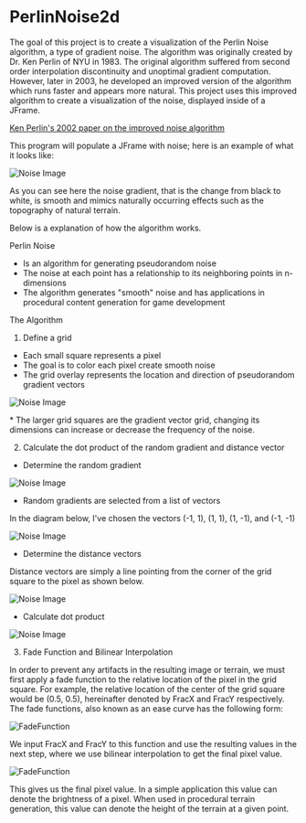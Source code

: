# PerlinNoise2d 
The goal of this project is to create a visualization of the Perlin Noise algorithm, a type of gradient noise. 
The algorithm was originally created by Dr. Ken Perlin of NYU in 1983. The original algorithm suffered from second order interpolation discontinuity and unoptimal gradient
computation. However, later in 2003, he developed an improved version of the algorithm which runs faster and appears more natural.
This project uses this improved algorithm to create a visualization of the noise, displayed inside of a JFrame.

[Ken Perlin's 2002 paper on the improved noise algorithm](https://mrl.nyu.edu/~perlin/paper445.pdf)


This program will populate a JFrame with noise; here is an example of what it looks like:

![Noise Image](PerlinNoise.jpg?raw=true "Perlin Noise")

As you can see here the noise gradient, that is the change from black to white, is smooth and mimics naturally occurring
effects such as the topography of natural terrain. 

Below is a explanation of how the algorithm works.

Perlin Noise

- Is an algorithm for generating pseudorandom noise
- The noise at each point has a relationship to its neighboring points in n-dimensions
- The algorithm generates "smooth" noise and has applications in procedural content generation for game development

The Algorithm

1. Define a grid

- Each small square represents a pixel
- The goal is to color each pixel create smooth noise
- The grid overlay represents the location and direction of pseudorandom gradient vectors

![Noise Image](DefiningGrid.png?raw=true "Defiune a grid")

\* The larger grid squares are the gradient vector grid, changing its dimensions can increase or decrease the frequency of the noise.

2. Calculate the dot product of the random gradient and distance vector

- Determine the random gradient

![Noise Image](DetermineGradients.png?raw=true "Determine Random Gradients")

- Random gradients are selected from a list of vectors


In the diagram below, I've chosen the vectors (-1, 1), (1, 1), (1, -1), and (-1, -1)

![Noise Image](ListofGradients.png?raw=true "Gradient List")

- Determine the distance vectors

Distance vectors are simply a line pointing from the corner of the grid square to the pixel as shown below.

![Noise Image](DetermineDistanceVectors.png?raw=true "Determine the Distance Vectors")

- Calculate dot product

![Noise Image](DotProducts.png?raw=true "Calculate the Dot Products")

3. Fade Function and Bilinear Interpolation

In order to prevent any artifacts in the resulting image or terrain, we must first
 apply a fade function to the relative location of the pixel in the grid square. For example, the relative location of the center
 of the grid square would be (0.5, 0.5), hereinafter denoted by FracX and FracY respectively. The fade functions,
 also known as an ease curve has the following form:
 
  ![FadeFunction](fadefunction1.png?raw=true "FadeFunction")
 
 We input FracX and FracY to this function and use the resulting values in the next step, 
 where we use bilinear interpolation to get the final pixel value.
 
 
  ![FadeFunction](BilinearInterpolation.png?raw=true "FadeFunction")
  
  
This gives us the final pixel value. In a simple application this value can denote the brightness of a pixel.
When used in procedural terrain generation, this value can denote the height of the terrain at a given point.
 
 
 
